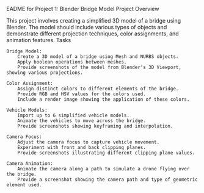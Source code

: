 EADME for Project 1: Blender Bridge Model
Project Overview

This project involves creating a simplified 3D model of a bridge using Blender. The model should include various types of objects and demonstrate different projection techniques, color assignments, and animation features.
Tasks

    Bridge Model:
        Create a 3D model of a bridge using Mesh and NURBS objects.
        Apply boolean operations between meshes.
        Provide screenshots of the model from Blender's 3D Viewport, showing various projections.

    Color Assignment:
        Assign distinct colors to different elements of the bridge.
        Provide RGB and HSV values for the colors used.
        Include a render image showing the application of these colors.

    Vehicle Models:
        Import up to 6 simplified vehicle models.
        Animate the vehicles to move across the bridge.
        Provide screenshots showing keyframing and interpolation.

    Camera Focus:
        Adjust the camera focus to capture vehicle movement.
        Experiment with front and back clipping planes.
        Provide screenshots illustrating different clipping plane values.

    Camera Animation:
        Animate the camera along a path to simulate a drone flying over the bridge.
        Provide a screenshot showing the camera path and type of geometric element used.
